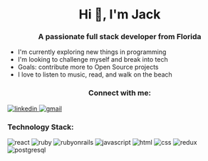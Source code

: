 <h1 align="center">Hi 👋, I'm Jack</h1>
<h3 align="center">A passionate full stack developer from Florida</h3>

<ul>
    <li>I'm currently exploring new things in programming</li>
    <li>I'm looking to challenge myself and break into tech</li>
    <li>Goals: contribute more to Open Source projects</li>
    <li>I love to listen to music, read, and walk on the beach</li>
</ul>

<h3 align="center">Connect with me:</h3>
<a 
    href="https://www.linkedin.com/in/jack-h-mclean/"
>
    <img
        src="https://img.shields.io/badge/LinkedIn-0077B5?style=for-the-badge&logo=linkedin&logoColor=white"
        alt="linkedin"
    >
</a>
<a
    href="mailto: jackmcl206@gmail.com"
>
    <img
        src="https://img.shields.io/badge/Gmail-D14836?style=for-the-badge&logo=gmail&logoColor=white"
        alt="gmail"
    >
</a>

<h3>Technology Stack:</h3>
<p align="left" style="pointer-events: none">
    <img 
        src="https://img.shields.io/badge/React-20232A?style=for-the-badge&logo=react&logoColor=61DAFB"
        alt="react"
    >
    </img>
    <img 
        src="https://img.shields.io/badge/Ruby-CC342D?style=for-the-badge&logo=ruby&logoColor=white"
        alt="ruby"
    >
    </img>
    <img 
        src="https://img.shields.io/badge/Ruby_on_Rails-CC0000?style=for-the-badge&logo=ruby-on-rails&logoColor=white"
        alt="rubyonrails"
    >
    </img>
    <img 
        src="https://img.shields.io/badge/JavaScript-323330?style=for-the-badge&logo=javascript&logoColor=F7DF1E"
        alt="javascript"
    >
    </img>
    <img 
        src="https://img.shields.io/badge/HTML5-E34F26?style=for-the-badge&logo=html5&logoColor=white"
        alt="html"
    >
    </img>
    <img 
        src="https://img.shields.io/badge/CSS3-1572B6?style=for-the-badge&logo=css3&logoColor=white"
        alt="css"
    >
    </img>
    <img 
        src="https://img.shields.io/badge/Redux-593D88?style=for-the-badge&logo=redux&logoColor=white"
        alt="redux"
    >
    </img>
    <img 
        src="https://img.shields.io/badge/PostgreSQL-316192?style=for-the-badge&logo=postgresql&logoColor=white"
        alt="postgresql"
    >
    </img>
</p>





